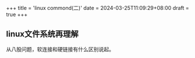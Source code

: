 +++
title = 'linux commond(二)'
date = 2024-03-25T11:09:29+08:00
draft = true
+++
## linux文件系统再理解  
从八股问题，软连接和硬链接有什么区别说起。